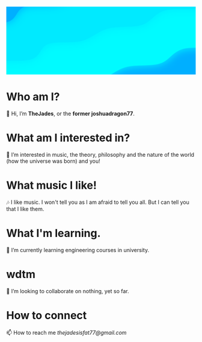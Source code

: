 ![Energy Core;An image by TheJades](https://github.com/joshuadragon77/joshuadragon77/blob/main/Energy%20Core%20Smalled.png?raw=true)
# Who am I?
  👋 Hi, I’m **TheJades**, or the **former joshuadragon77**.
# What am I interested in?
  👀 I’m interested in music, the theory, philosophy and the nature of the world (how the universe was born) and you!
# What music I like!
  🎶 I like music. I won't tell you as I am afraid to tell you all. But I can tell you that I like them. 
# What I'm learning.
  🌱 I’m currently learning engineering courses in university.
# wdtm
  💞️ I’m looking to collaborate on nothing, yet so far.
# How to connect
  📫 How to reach me _thejadesisfat77@gmail.com_

<!---
joshuadragon77/joshuadragon77 is a ✨ special ✨ repository because its `README.md` (this file) appears on your GitHub profile.
You can click the Preview link to take a look at your changes.
--->
